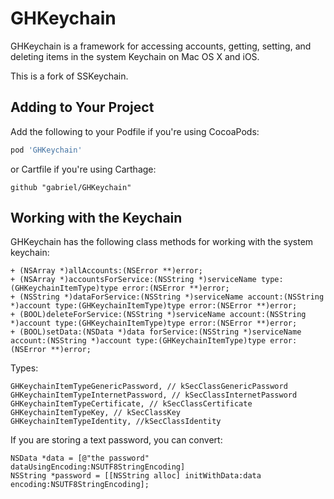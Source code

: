 # GHKeychain

GHKeychain is a framework for accessing accounts, getting, setting, and deleting items in the system Keychain on Mac OS X and iOS.

This is a fork of SSKeychain.

## Adding to Your Project

Add the following to your Podfile if you're using CocoaPods:

``` ruby
pod 'GHKeychain'
```

or Cartfile if you're using Carthage:

```
github "gabriel/GHKeychain"
```

## Working with the Keychain

GHKeychain has the following class methods for working with the system keychain:

```objc
+ (NSArray *)allAccounts:(NSError **)error;
+ (NSArray *)accountsForService:(NSString *)serviceName type:(GHKeychainItemType)type error:(NSError **)error;
+ (NSString *)dataForService:(NSString *)serviceName account:(NSString *)account type:(GHKeychainItemType)type error:(NSError **)error;
+ (BOOL)deleteForService:(NSString *)serviceName account:(NSString *)account type:(GHKeychainItemType)type error:(NSError **)error;
+ (BOOL)setData:(NSData *)data forService:(NSString *)serviceName account:(NSString *)account type:(GHKeychainItemType)type error:(NSError **)error;
```

Types:

```objc
GHKeychainItemTypeGenericPassword, // kSecClassGenericPassword
GHKeychainItemTypeInternetPassword, // kSecClassInternetPassword
GHKeychainItemTypeCertificate, // kSecClassCertificate
GHKeychainItemTypeKey, // kSecClassKey
GHKeychainItemTypeIdentity, //kSecClassIdentity
```

If you are storing a text password, you can convert:

```objc
NSData *data = [@"the password" dataUsingEncoding:NSUTF8StringEncoding]
NSString *password = [[NSString alloc] initWithData:data encoding:NSUTF8StringEncoding];
```
